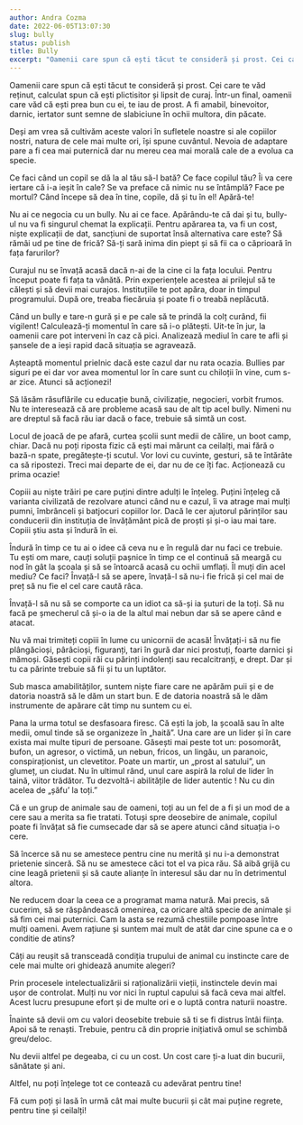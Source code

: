 ```yaml
---
author: Andra Cozma
date: 2022-06-05T13:07:30
slug: bully
status: publish
title: Bully
excerpt: "Oamenii care spun că ești tăcut te consideră și prost. Cei care te văd reținut, calculat spun că ești plictisitor  "
---
```

Oamenii care spun că ești tăcut te consideră și prost. Cei care te văd reținut, calculat spun că ești plictisitor și lipsit de curaj. Într-un final, oamenii care văd că ești prea bun cu ei, te iau de prost. A fi amabil, binevoitor, darnic, iertator sunt semne de slabiciune în ochii multora, din păcate.

Deși am vrea să cultivăm aceste valori în sufletele noastre si ale copiilor nostri, natura de cele mai multe ori, își spune cuvântul. Nevoia de adaptare pare a fi cea mai puternică dar nu mereu cea mai morală cale de a evolua ca specie.

Ce faci când un copil se dă la al tău să-l bată? Ce face copilul tău? Îi va cere iertare că i-a ieșit în cale? Se va preface că nimic nu se întâmplă? Face pe mortul? Când începe să dea în tine, copile, dă și tu în el! Apără-te!

Nu ai ce negocia cu un bully. Nu ai ce face. Apărându-te că dai și tu, bully-ul nu va fi singurul chemat la explicații. Pentru apărarea ta, va fi un cost, niște explicații de dat, sancțiuni de suportat însă alternativa care este? Să rămâi ud pe tine de frică? Să-ți sară inima din piept și să fii ca o căprioară în fața farurilor?

Curajul nu se învață acasă dacă n-ai de la cine ci la fața locului. Pentru început poate fi fața ta vânătă. Prin experiențele acestea ai prilejul să te călești și să devii mai curajos. Instituțiile te pot apăra, doar in timpul programului. După ore, treaba fiecăruia și poate fi o treabă neplăcută.

Când un bully e tare-n gură și e pe cale să te prindă la colț curând, fii vigilent! Calculează-ți momentul în care să i-o plătești. Uit-te în jur, la oamenii care pot interveni în caz că pici. Analizează mediul în care te afli și șansele de a ieși rapid dacă situația se agravează.

Așteaptă momentul prielnic dacă este cazul dar nu rata ocazia. Bullies par siguri pe ei dar vor avea momentul lor în care sunt cu chiloții în vine, cum s-ar zice. Atunci să acționezi!

Să lăsăm răsuflările cu educație bună, civilizație, negocieri, vorbit frumos. Nu te interesează că are probleme acasă sau de alt tip acel bully. Nimeni nu are dreptul să facă rău iar dacă o face, trebuie să simtă un cost.

Locul de joacă de pe afară, curtea școlii sunt medii de călire, un boot camp, chiar. Dacă nu poți riposta fizic că ești mai mărunt ca ceilalți, mai fără o bază-n spate, pregătește-ți scutul. Vor lovi cu cuvinte, gesturi, să te întărâte ca să ripostezi. Treci mai departe de ei, dar nu de ce îți fac. Acționează cu prima ocazie!

Copiii au niște trăiri pe care puțini dintre adulți le înțeleg. Puțini înțeleg că varianta civilizată de rezolvare atunci când nu e cazul, îi va atrage mai mulți pumni, îmbrânceli și batjocuri copiilor lor. Dacă le cer ajutorul părinților sau conducerii din instituția de învățământ pică de proști și și-o iau mai tare. Copiii știu asta și îndură în ei.

Îndură în timp ce tu ai o idee că ceva nu e în regulă dar nu faci ce trebuie. Tu ești om mare, cauți soluții pașnice în timp ce el continuă să meargă cu nod în gât la școala și să se întoarcă acasă cu ochii umflați. Îl muți din acel mediu? Ce faci? Învață-l să se apere, învață-l să nu-i fie frică și cel mai de preț să nu fie el cel care caută râca.

Învață-l să nu să se comporte ca un idiot ca să-și ia șuturi de la toți. Să nu facă pe șmecherul că și-o ia de la altul mai nebun dar să se apere când e atacat.

Nu vă mai trimiteți copiii în lume cu unicornii de acasă! Învățați-i să nu fie plângăcioși, pârâcioși, figuranți, tari în gură dar nici prostuți, foarte darnici și mămoși. Găsești copii răi cu părinți indolenți sau recalcitranți, e drept. Dar și tu ca părinte trebuie să fii și tu un luptător.

Sub masca amabilităților, suntem niște fiare care ne apărăm puii și e de datoria noastră să le dăm un start bun. E de datoria noastră să le dăm instrumente de apărare cât timp nu suntem cu ei.

Pana la urma totul se desfasoara firesc. Că ești la job, la școală sau în alte medii, omul tinde să se organizeze în „haită”. Una care are un lider și în care exista mai multe tipuri de persoane. Găsești mai peste tot un: posomorât, bufon, un agresor, o victimă, un nebun, fricos, un lingău, un paranoic, conspiraționist, un clevetitor. Poate un martir, un „prost al satului”, un glumeț, un ciudat. Nu în ultimul rând, unul care aspiră la rolul de lider în taină, viitor trădător. Tu dezvoltă-i abilitățile de lider autentic ! Nu cu din acelea de „șăfu’ la toți.”

Că e un grup de animale sau de oameni, toți au un fel de a fi și un mod de a cere sau a merita sa fie tratati. Totuși spre deosebire de animale, copilul poate fi învățat să fie cumsecade dar să se apere atunci când situația i-o cere.

Să încerce să nu se amestece pentru cine nu merită și nu i-a demonstrat prietenie sinceră. Să nu se amestece căci tot el va pica rău. Să aibă grijă cu cine leagă prietenii și să caute alianțe în interesul său dar nu în detrimentul altora.

Ne reducem doar la ceea ce a programat mama natură. Mai precis, să cucerim, să se răspândească omenirea, ca oricare altă specie de animale și să fim cei mai puternici. Cam la asta se rezumă chestiile pompoase între mulți oameni. Avem rațiune și suntem mai mult de atât dar cine spune ca e o conditie de atins?

Câți au reușit să transceadă condiția trupului de animal cu instincte care de cele mai multe ori ghidează anumite alegeri?

Prin procesele intelectualizării si raționalizării vieții, instinctele devin mai ușor de controlat. Mulți nu vor nici în ruptul capului să facă ceva mai altfel. Acest lucru presupune efort și de multe ori e o luptă contra naturii noastre.

Înainte să devii om cu valori deosebite trebuie să ti se fi distrus întâi ființa. Apoi să te renaști. Trebuie, pentru că din proprie inițiativă omul se schimbă greu/deloc.

Nu devii altfel pe degeaba, ci cu un cost. Un cost care ți-a luat din bucurii, sănătate și ani.

Altfel, nu poți înțelege tot ce contează cu adevărat pentru tine!

Fă cum poți și lasă în urmă cât mai multe bucurii și cât mai puține regrete, pentru tine și ceilalți!
    